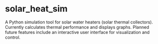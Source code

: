 # solar_heat_sim
A Python simulation tool for solar water heaters (solar thermal collectors). Currently calculates thermal performance and displays graphs. Planned future features include an interactive user interface for visualization and control.
